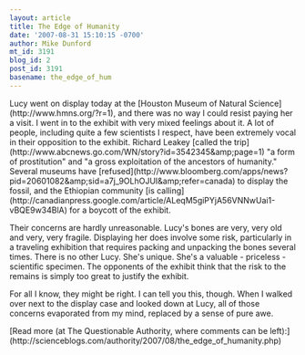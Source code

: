```yaml
---
layout: article
title: The Edge of Humanity
date: '2007-08-31 15:10:15 -0700'
author: Mike Dunford
mt_id: 3191
blog_id: 2
post_id: 3191
basename: the_edge_of_hum
---
```

<p>
Lucy went on display today at the [Houston Museum of Natural Science](http://www.hmns.org/?r=1), and there was no way I could resist paying her a visit. I went in to the exhibit with very mixed feelings about it. A lot of people, including quite a few scientists I respect, have been extremely vocal in their opposition to the exhibit. Richard Leakey [called the trip](http://www.abcnews.go.com/WN/story?id=3542345&amp;amp;page=1) "a form of prostitution" and "a gross exploitation of the ancestors of humanity." Several museums have [refused](http://www.bloomberg.com/apps/news?pid=20601082&amp;amp;sid=a7j_9OLhOJUI&amp;amp;refer=canada) to display the fossil, and the Ethiopian community [is calling](http://canadianpress.google.com/article/ALeqM5giPYjA56VNNwUai1-vBQE9w34BlA) for a boycott of the exhibit. 
</p>

<p>
Their concerns are hardly unreasonable. Lucy's bones are very, very old and very, very fragile. Displaying her does involve some risk, particularly in a traveling exhibition that requires packing and unpacking the bones several times. There is no other Lucy. She's unique. She's a valuable - priceless - scientific specimen. The opponents of the exhibit think that the risk to the remains is simply too great to justify the exhibit. 
</p>

<p>
For all I know, they might be right. I can tell you this, though. When I walked over next to the display case and looked down at Lucy, all of those concerns evaporated from my mind, replaced by a sense of pure awe. 
</p>

<p>[Read more (at The Questionable Authority, where comments can be left):](http://scienceblogs.com/authority/2007/08/the_edge_of_humanity.php)</p>
